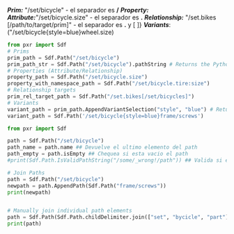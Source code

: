***Prim:*** "/set/bicycle" - el separador es **/**
***Property:***
	***Attribute:***"/set/bicycle.size" - el separador es **.**
	***Relationship:*** "/set.bikes \[/path/to/target/prim\]" - el separador es **.** y  \[ \]}
***Variants***: ("/set/bicycle{style=blue}wheel.size)

```python
from pxr import Sdf
# Prims
prim_path = Sdf.Path("/set/bicycle")
prim_path_str = Sdf.Path("/set/bicycle").pathString # Returns the Python str "/set/bicycle"
# Properties (Attribute/Relationship)
property_path = Sdf.Path("/set/bicycle.size")
property_with_namespace_path = Sdf.Path("/set/bicycle.tire:size")
# Relationship targets
prim_rel_target_path = Sdf.Path("/set.bikes[/set/bicycles]")           # Prim to prim linking (E.g. path collections)
# Variants
variant_path = prim_path.AppendVariantSelection("style", "blue") # Returns: Sdf.Path('/set/bicycle{style=blue}')
variant_path = Sdf.Path('/set/bicycle{style=blue}frame/screws')

```


```python
from pxr import Sdf  

path = Sdf.Path("/set/bicycle")
path_name = path.name ## Devuelve el ultimo elemento del path
path_empty = path.isEmpty ## Chequea si esta vacio el path
#print(Sdf.Path.IsValidPathString("/some/_wrong!/path")) ## Valida si el path esta bien generado (por el usuario)  

# Join Paths
path = Sdf.Path("/set/bicycle")
newpath = path.AppendPath(Sdf.Path("frame/screws"))
print(newpath)


# Manually join individual path elements
path = Sdf.Path(Sdf.Path.childDelimiter.join(["set", "bycicle", "part"]))
print(path)
```

